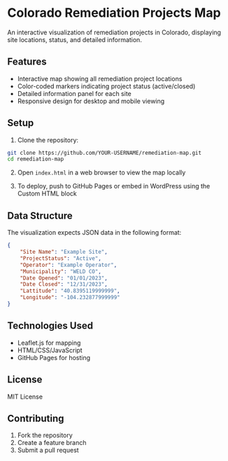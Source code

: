 # Colorado Remediation Projects Map

An interactive visualization of remediation projects in Colorado, displaying site locations, status, and detailed information.

## Features

- Interactive map showing all remediation project locations
- Color-coded markers indicating project status (active/closed)
- Detailed information panel for each site
- Responsive design for desktop and mobile viewing

## Setup

1. Clone the repository:
```bash
git clone https://github.com/YOUR-USERNAME/remediation-map.git
cd remediation-map
```

2. Open `index.html` in a web browser to view the map locally

3. To deploy, push to GitHub Pages or embed in WordPress using the Custom HTML block

## Data Structure

The visualization expects JSON data in the following format:
```json
{
    "Site Name": "Example Site",
    "ProjectStatus": "Active",
    "Operator": "Example Operator",
    "Municipality": "WELD CO",
    "Date Opened": "01/01/2023",
    "Date Closed": "12/31/2023",
    "Lattitude": "40.8395119999999",
    "Longitude": "-104.232877999999"
}
```

## Technologies Used

- Leaflet.js for mapping
- HTML/CSS/JavaScript
- GitHub Pages for hosting

## License

MIT License

## Contributing

1. Fork the repository
2. Create a feature branch
3. Submit a pull request